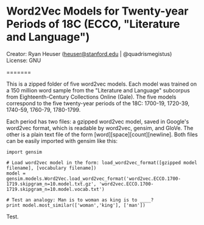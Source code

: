 
# Word2Vec Models for Twenty-year Periods of 18C (ECCO, "Literature and Language")
Creator: Ryan Heuser (heuser@stanford.edu | @quadrismegistus)<br/>
License: GNU

=======

This is a zipped folder of five word2vec models. Each model was trained on a 150 million word sample from the "Literature and Language" subcorpus from Eighteenth-Century Collections Online (Gale). The five models correspond to the five twenty-year periods of the 18C: 1700-19, 1720-39, 1740-59, 1760-79, 1780-1799. 

Each period has two files: a gzipped word2vec model, saved in Google's word2vec format, which is readable by word2vec, gensim, and GloVe. The other is a plain text file of the form [word][space][count][newline]. Both files can be easily imported with gensim like this:

	import gensim
	
	# Load word2vec model in the form: load_word2vec_format([gzipped model filename], [vocabulary filename])
	model = gensim.models.Word2Vec.load_word2vec_format('word2vec.ECCO.1700-1719.skipgram_n=10.model.txt.gz', 'word2vec.ECCO.1700-1719.skipgram_n=10.model.vocab.txt')

	# Test an analogy: Man is to woman as king is to ____?
	print model.most_similar(['woman','king'], ['man'])
	
Test.
